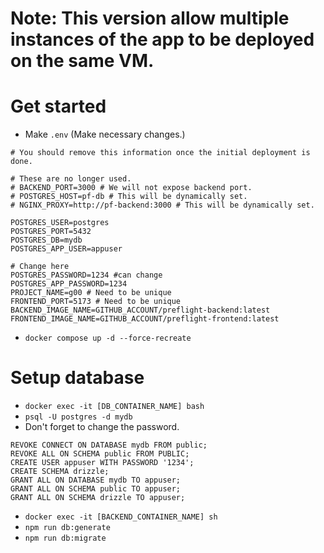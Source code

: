 # Note: This version allow multiple instances of the app to be deployed on the same VM.

# Get started

- Make `.env` (Make necessary changes.)

```
# You should remove this information once the initial deployment is done.

# These are no longer used.
# BACKEND_PORT=3000 # We will not expose backend port.
# POSTGRES_HOST=pf-db # This will be dynamically set.
# NGINX_PROXY=http://pf-backend:3000 # This will be dynamically set.

POSTGRES_USER=postgres
POSTGRES_PORT=5432
POSTGRES_DB=mydb
POSTGRES_APP_USER=appuser

# Change here
POSTGRES_PASSWORD=1234 #can change
POSTGRES_APP_PASSWORD=1234
PROJECT_NAME=g00 # Need to be unique
FRONTEND_PORT=5173 # Need to be unique
BACKEND_IMAGE_NAME=GITHUB_ACCOUNT/preflight-backend:latest
FRONTEND_IMAGE_NAME=GITHUB_ACCOUNT/preflight-frontend:latest
```

- `docker compose up -d --force-recreate`

# Setup database

- `docker exec -it [DB_CONTAINER_NAME] bash`
- `psql -U postgres -d mydb`
- Don't forget to change the password.

```
REVOKE CONNECT ON DATABASE mydb FROM public;
REVOKE ALL ON SCHEMA public FROM PUBLIC;
CREATE USER appuser WITH PASSWORD '1234';
CREATE SCHEMA drizzle;
GRANT ALL ON DATABASE mydb TO appuser;
GRANT ALL ON SCHEMA public TO appuser;
GRANT ALL ON SCHEMA drizzle TO appuser;
```

- `docker exec -it [BACKEND_CONTAINER_NAME] sh`
- `npm run db:generate`
- `npm run db:migrate`
